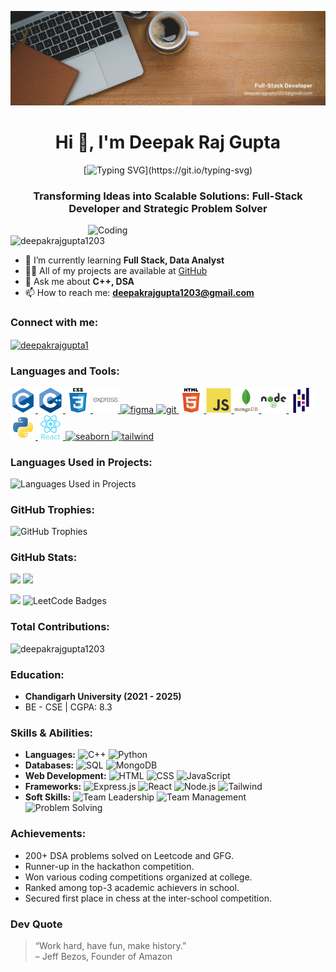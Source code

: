 ![logo](https://github.com/Deepakrajgupta1203/Deepakrajgupta1203/blob/main/github_banner_.png?raw=true)
<h1 align="center">Hi 👋, I'm Deepak Raj Gupta</h1>

<div align="center">
  
  [![Typing SVG](https://readme-typing-svg.demolab.com?font=Fira+Code&weight=900&size=23&duration=3000&pause=500&color=FDFEFE&background=2A2E3425&center=true&vCenter=true&lines=Welcome+to+my+Github+profile!;CSE'25+Undergrad;Passionate+about+Coding!)](https://git.io/typing-svg)

</div>




<h3 align="center">Transforming Ideas into Scalable Solutions: Full-Stack Developer and Strategic Problem Solver</h3>

<img src="https://camo.githubusercontent.com/2366b34bb903c09617990fb5fff4622f3e941349e846ddb7e73df872a9d21233/68747470733a2f2f63646e2e6472696262626c652e636f6d2f75736572732f3733303730332f73637265656e73686f74732f363538313234332f6176656e746f2e676966" alt="Coding" width="380" align="right">

<p align="left"> 
  <img src="https://komarev.com/ghpvc/?username=deepakrajgupta1203&label=Profile%20views&color=0e75b6&style=flat" alt="deepakrajgupta1203" /> 
</p>

- 🌱 I’m currently learning **Full Stack, Data Analyst**  
- 👨‍💻 All of my projects are available at [GitHub](https://github.com/Deepakrajgupta1203)  
- 💬 Ask me about **C++, DSA**  
- 📫 How to reach me: **deepakrajgupta1203@gmail.com**

<h3 align="left">Connect with me:</h3>
<p align="left">
  <a href="https://linkedin.com/in/deepakrajgupta1" target="blank">
    <img align="center" src="https://raw.githubusercontent.com/rahuldkjain/github-profile-readme-generator/master/src/images/icons/Social/linked-in-alt.svg" alt="deepakrajgupta1" height="30" width="40" />
  </a>
</p>

<h3 align="left">Languages and Tools:</h3>
<p align="left">
  <a href="https://www.cprogramming.com/" target="_blank" rel="noreferrer"><img src="https://raw.githubusercontent.com/devicons/devicon/master/icons/c/c-original.svg" alt="c" width="40" height="40"/> </a>
  <a href="https://www.w3schools.com/cpp/" target="_blank" rel="noreferrer"><img src="https://raw.githubusercontent.com/devicons/devicon/master/icons/cplusplus/cplusplus-original.svg" alt="cplusplus" width="40" height="40"/> </a>
  <a href="https://www.w3schools.com/css/" target="_blank" rel="noreferrer"><img src="https://raw.githubusercontent.com/devicons/devicon/master/icons/css3/css3-original-wordmark.svg" alt="css3" width="40" height="40"/> </a>
  <a href="https://expressjs.com" target="_blank" rel="noreferrer"><img src="https://raw.githubusercontent.com/devicons/devicon/master/icons/express/express-original-wordmark.svg" alt="express" width="40" height="40"/> </a>
  <a href="https://www.figma.com/" target="_blank" rel="noreferrer"><img src="https://www.vectorlogo.zone/logos/figma/figma-icon.svg" alt="figma" width="40" height="40"/> </a>
  <a href="https://git-scm.com/" target="_blank" rel="noreferrer"><img src="https://www.vectorlogo.zone/logos/git-scm/git-scm-icon.svg" alt="git" width="40" height="40"/> </a>
  <a href="https://www.w3.org/html/" target="_blank" rel="noreferrer"><img src="https://raw.githubusercontent.com/devicons/devicon/master/icons/html5/html5-original-wordmark.svg" alt="html5" width="40" height="40"/> </a>
  <a href="https://developer.mozilla.org/en-US/docs/Web/JavaScript" target="_blank" rel="noreferrer"><img src="https://raw.githubusercontent.com/devicons/devicon/master/icons/javascript/javascript-original.svg" alt="javascript" width="40" height="40"/> </a>
  <a href="https://www.mongodb.com/" target="_blank" rel="noreferrer"><img src="https://raw.githubusercontent.com/devicons/devicon/master/icons/mongodb/mongodb-original-wordmark.svg" alt="mongodb" width="40" height="40"/> </a>
  <a href="https://nodejs.org" target="_blank" rel="noreferrer"><img src="https://raw.githubusercontent.com/devicons/devicon/master/icons/nodejs/nodejs-original-wordmark.svg" alt="nodejs" width="40" height="40"/> </a>
  <a href="https://pandas.pydata.org/" target="_blank" rel="noreferrer"><img src="https://raw.githubusercontent.com/devicons/devicon/2ae2a900d2f041da66e950e4d48052658d850630/icons/pandas/pandas-original.svg" alt="pandas" width="40" height="40"/> </a>
  <a href="https://www.python.org" target="_blank" rel="noreferrer"><img src="https://raw.githubusercontent.com/devicons/devicon/master/icons/python/python-original.svg" alt="python" width="40" height="40"/> </a>
  <a href="https://reactjs.org/" target="_blank" rel="noreferrer"><img src="https://raw.githubusercontent.com/devicons/devicon/master/icons/react/react-original-wordmark.svg" alt="react" width="40" height="40"/> </a>
  <a href="https://seaborn.pydata.org/" target="_blank" rel="noreferrer"><img src="https://seaborn.pydata.org/_images/logo-mark-lightbg.svg" alt="seaborn" width="40" height="40"/> </a>
  <a href="https://tailwindcss.com/" target="_blank" rel="noreferrer"><img src="https://www.vectorlogo.zone/logos/tailwindcss/tailwindcss-icon.svg" alt="tailwind" width="40" height="40"/> </a>
</p>

<h3 align="left">Languages Used in Projects:</h3>
<p align="left">
  <img src="https://github-readme-stats.vercel.app/api/top-langs/?username=deepakrajgupta1203&layout=compact&theme=radical&count_private=true" alt="Languages Used in Projects" />
</p>

<h3 align="left">GitHub Trophies:</h3>
<p align="left">
  <img src="https://github-profile-trophy.vercel.app/?username=deepakrajgupta1203&theme=radical&no-frame=true&margin-w=10" alt="GitHub Trophies" />
</p>

<h3 align="left">GitHub Stats:</h3>
<p align="left">
  <img height="180em" src="https://github-readme-stats.vercel.app/api?username=deepakrajgupta1203&show_icons=true&locale=en&count_private=true&theme=radical" />
  <img height="180em" src="https://github-readme-streak-stats.herokuapp.com/?user=deepakrajgupta1203&theme=radical" />
</p>

![](https://leetcard.jacoblin.cool/Deepakrajgupta?ext=contest)
![LeetCode Badges](https://leetcode-badge-showcase.vercel.app/api?username=Deepakrajgupta&animated=true)

<h3 align="left">Total Contributions:</h3>
<p align="left">
  <img src="https://github-contribution-stats.vercel.app/api/?username=deepakrajgupta1203&count_private=true&theme=radical" alt="deepakrajgupta1203" />
</p>

<h3 align="left">Education:</h3>
<ul>
  <li><strong>Chandigarh University (2021 - 2025)</strong></li>
  <li>BE - CSE | CGPA: 8.3</li>
</ul>

<h3 align="left">Skills & Abilities:</h3>
<ul>
  <li><strong>Languages:</strong> <img src="https://img.shields.io/badge/C++-00599C?style=flat-square&logo=c%2B%2B&logoColor=white" alt="C++"> <img src="https://img.shields.io/badge/Python-3776AB?style=flat-square&logo=python&logoColor=white" alt="Python"></li>
  <li><strong>Databases:</strong> <img src="https://img.shields.io/badge/SQL-003B57?style=flat-square&logo=postgresql&logoColor=white" alt="SQL"> <img src="https://img.shields.io/badge/MongoDB-4EA94B?style=flat-square&logo=mongodb&logoColor=white" alt="MongoDB"></li>
  <li><strong>Web Development:</strong> <img src="https://img.shields.io/badge/HTML5-E34F26?style=flat-square&logo=html5&logoColor=white" alt="HTML"> <img src="https://img.shields.io/badge/CSS3-1572B6?style=flat-square&logo=css3&logoColor=white" alt="CSS"> <img src="https://img.shields.io/badge/JavaScript-F7DF1E?style=flat-square&logo=javascript&logoColor=black" alt="JavaScript"></li>
  <li><strong>Frameworks:</strong> <img src="https://img.shields.io/badge/Express.js-404D59?style=flat-square" alt="Express.js"> <img src="https://img.shields.io/badge/React-61DAFB?style=flat-square&logo=react&logoColor=black" alt="React"> <img src="https://img.shields.io/badge/Node.js-339933?style=flat-square&logo=node.js&logoColor=white" alt="Node.js"> <img src="https://img.shields.io/badge/Tailwind_CSS-06B6D4?style=flat-square&logo=tailwindcss&logoColor=white" alt="Tailwind"></li>
  <li><strong>Soft Skills:</strong> <img src="https://img.shields.io/badge/Team%20Leadership-6A1B9A?style=flat-square&logo=people&logoColor=white" alt="Team Leadership"> <img src="https://img.shields.io/badge/Team%20Management-1E88E5?style=flat-square&logo=groups&logoColor=white" alt="Team Management"> <img src="https://img.shields.io/badge/Problem%20Solving-388E3C?style=flat-square&logo=lightbulb&logoColor=white" alt="Problem Solving"></li>
</ul>

<h3 align="left">Achievements:</h3>
<ul>
  <li>200+ DSA problems solved on Leetcode and GFG.</li>
  <li>Runner-up in the hackathon competition.</li>
  <li>Won various coding competitions organized at college.</li>
  <li>Ranked among top-3 academic achievers in school.</li>
  <li>Secured first place in chess at the inter-school competition.</li>
</ul>

<h3 align="left">Dev Quote</h3>
<p align="center">
  <blockquote>
    “Work hard, have fun, make history.”  
    <br>– Jeff Bezos, Founder of Amazon
  </blockquote>
</p>
